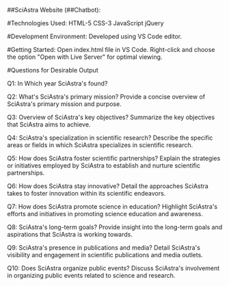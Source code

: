 
##SciAstra Website (##Chatbot):

#Technologies Used:
                HTML-5
                CSS-3
                JavaScript
                jQuery

#Development Environment:
Developed using VS Code editor.

#Getting Started:
Open index.html file in VS Code.
Right-click and choose the option "Open with Live Server" for optimal viewing.


#Questions for Desirable Output

Q1: In Which year SciAstra's found?

Q2: What's SciAstra's primary mission?
Provide a concise overview of SciAstra's primary mission and purpose.

Q3: Overview of SciAstra's key objectives?
Summarize the key objectives that SciAstra aims to achieve.

Q4: SciAstra's specialization in scientific research?
Describe the specific areas or fields in which SciAstra specializes in scientific research.

Q5: How does SciAstra foster scientific partnerships?
Explain the strategies or initiatives employed by SciAstra to establish and nurture scientific partnerships.

Q6: How does SciAstra stay innovative?
Detail the approaches SciAstra takes to foster innovation within its scientific endeavors.

Q7: How does SciAstra promote science in education?
Highlight SciAstra's efforts and initiatives in promoting science education and awareness.

Q8: SciAstra's long-term goals?
Provide insight into the long-term goals and aspirations that SciAstra is working towards.

Q9: SciAstra's presence in publications and media?
Detail SciAstra's visibility and engagement in scientific publications and media outlets.

Q10: Does SciAstra organize public events?
Discuss SciAstra's involvement in organizing public events related to science and research.
